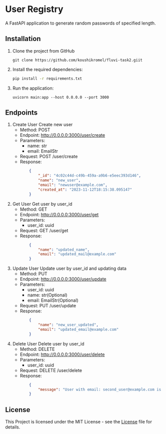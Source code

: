 # User Registry
A FastAPI application to generate random passwords of specified length.

## Installation
1. Clone the project from GitHub
    ```git
    git clone https://github.com/koushikromel/fluvi-task2.giit
    ```
2. Install the required dependencies:
    ```bash
    pip install -r requirements.txt
    ```
2. Run the application:
    ```
    uvicorn main:app --host 0.0.0.0 --port 3000
    ```

## Endpoints
1. Create User
    Create new user
    -   Method: POST
    -   Endpoint: http://0.0.0.0:3000/user/create
    -   Parameters:
        - name: str
        - email: EmailStr
    -   Request: POST /user/create
    -   Response: 
        ```json
            {
                "_id": "4c02c44d-c49b-459a-a9b6-e5eec393d146",
                "name": "new_user",
                "email": "newuser@example.com",
                "created_at": "2023-11-12T18:15:38.095147"
            }
        ```
2. Get User
    Get user by user_id
    -   Method: GET
    -   Endpoint: http://0.0.0.0:3000/user/get
    -   Parameters:
        - user_id: uuid
    -   Request: GET /user/get
    -   Response: 
        ```json
            {
                "name": "updated_name",
                "email": "updated_mail@example.com"
            }
        ```
3. Update User
    Update user by user_id and updating data
    -   Method: PUT
    -   Endpoint: http://0.0.0.0:3000/user/update
    -   Parameters:
        - user_id: uuid
        - name: str(Optional)
        - email: EmailStr(Optional)
    -   Request: PUT /user/update
    -   Response: 
        ```json
            {
                "name": "new_user_updated",
                "email": "updated_email@example.com"
            }
        ```
4. Delete User
    Delete user by user_id
    -   Method: DELETE
    -   Endpoint: http://0.0.0.0:3000/user/delete
    -   Parameters:
        - user_id: uuid
    -   Request: DELETE /user/delete
    -   Response: 
        ```json
            {
                "message": "User with email: second_user@example.com is deleted successfully"
            }
        ```
## License
This Project is licensed under the MIT License - see the [License](https://choosealicense.com/licenses/mit/) file for details.